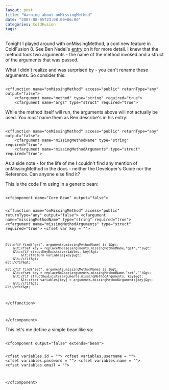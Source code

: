 ```yaml
---
layout: post
title: "Warning about onMissingMethod"
date: "2007-08-05T23:08:00+06:00"
categories: ColdFusion 
tags: 
---
```


Tonight I played around with onMissingMethod, a cool new feature in ColdFusion 8. See Ben Nadel's <a href="http://www.bennadel.com/index.cfm?dax=blog:868.view">entry</a> on it for more detail. I knew that the method took two arguments - the name of the method invoked and a struct of the arguments that was passed.

What I didn't realize and was surprised by - you can't rename these arguments. So consider this:

<!--more-->

<code>
&lt;cffunction name="onMissingMethod" access="public" returnType="any" output="false"&gt;
	&lt;cfargument name="method" type="string" required="true"&gt;
	&lt;cfargument name="args" type="struct" required="true"&gt;
</code>

While the method itself will run, the arguments above will not actually be used. You <i>must</i> name them as Ben describe's in his entry: 

<code>
&lt;cffunction name="onMissingMethod" access="public" returnType="any" output="false"&gt;
	&lt;cfargument name="missingMethodName" type="string" required="true"&gt;
	&lt;cfargument name="missingMethodArguments" type="struct" required="true"&gt;
</code>

As a side note - for the life of me I couldn't find any mention of onMissingMethod in the docs - neither the Developer's Guide nor the Reference. Can anyone else find it?

This is the code I'm using in a generic bean:

<code>
&lt;cfcomponent name="Core Bean" output="false"&gt;

&lt;cffunction name="onMissingMethod" access="public" returnType="any" output="false"&gt;
	&lt;cfargument name="missingMethodName" type="string" required="true"&gt;
	&lt;cfargument name="missingMethodArguments" type="struct" required="true"&gt;
	&lt;cfset var key = ""&gt;
	
	&lt;cfif find("get", arguments.missingMethodName) is 1&gt;
		&lt;cfset key = replaceNoCase(arguments.missingMethodName,"get","")&gt;
		&lt;cfif structKeyExists(variables, key)&gt;
			&lt;cfreturn variables[key]&gt;
		&lt;/cfif&gt;
	&lt;/cfif&gt;

	&lt;cfif find("set", arguments.missingMethodName) is 1&gt;
		&lt;cfset key = replaceNoCase(arguments.missingMethodName,"set","")&gt;
		&lt;cfif structKeyExists(arguments.missingMethodArguments, key)&gt;
			&lt;cfset variables[key] = arguments.missingMethodArguments[key]&gt;
		&lt;/cfif&gt;
	&lt;/cfif&gt;
	
&lt;/cffunction&gt;

&lt;/cfcomponent&gt;
</code>

This let's me define a simple bean like so:

<code>
&lt;cfcomponent output="false" extends="bean"&gt;

&lt;cfset variables.id = ""&gt;
&lt;cfset variables.username = ""&gt;
&lt;cfset variables.password = ""&gt;
&lt;cfset variables.name = ""&gt;
&lt;cfset variables.email = ""&gt;

&lt;/cfcomponent&gt;
</code>